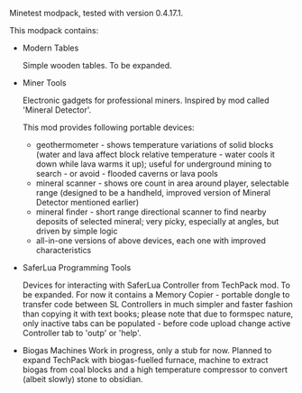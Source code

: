 Minetest modpack, tested with version 0.4.17.1.

This modpack contains:

* Modern Tables

  Simple wooden tables. To be expanded.


* Miner Tools

  Electronic gadgets for professional miners. Inspired by mod called 'Mineral Detector'.
  
  This mod provides following portable devices: 
  
  - geothermometer - shows temperature variations of solid blocks (water and lava
    affect block relative temperature - water cools it down while lava warms it up);
    useful for underground mining to search - or avoid - flooded caverns or lava pools
  - mineral scanner - shows ore count in area around player, selectable range (designed
    to be a handheld, improved version of Mineral Detector mentioned earlier)
  - mineral finder - short range directional scanner to find nearby deposits of selected
    mineral; very picky, especially at angles, but driven by simple logic
  - all-in-one versions of above devices, each one with improved characteristics


* SaferLua Programming Tools

  Devices for interacting with SaferLua Controller from TechPack mod. To be expanded.
  For now it contains a Memory Copier - portable dongle to transfer code between SL
  Controllers in much simpler and faster fashion than copying it with text books; please
  note that due to formspec nature, only inactive tabs can be populated - before code
  upload change active Controller tab to 'outp' or 'help'.


* Biogas Machines
  Work in progress, only a stub for now. Planned to expand TechPack with biogas-fuelled
  furnace, machine to extract biogas from coal blocks and a high temperature compressor
  to convert (albeit slowly) stone to obsidian.

